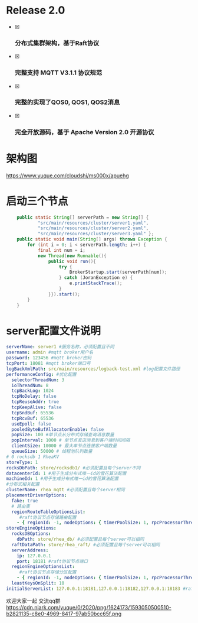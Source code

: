 





# Release 2.0

- [x] ### 分布式集群架构，基于Raft协议

- [x] ### 完整支持 MQTT V3.1.1  协议规范

- [x] ### 完整的实现了QOS0,  QOS1,  QOS2消息

- [x] ### 完全开放源码，基于 Apache Version 2.0 开源协议

# 架构图

 https://www.yuque.com/cloudshi/ms000x/apuehg 

 # 启动三个节点

```java
	public static String[] serverPath = new String[] {
			"src/main/resources/cluster/server1.yaml",
			"src/main/resources/cluster/server2.yaml",
			"src/main/resources/cluster/server3.yaml" };
	public static void main(String[] args) throws Exception {
		for (int i = 0; i < serverPath.length; i++) {
			final int num = i;
			new Thread(new Runnable(){  
	            public void run(){  
	            	try {
						BrokerStartup.start(serverPath[num]);
					} catch (JoranException e) {
						e.printStackTrace();
					}
	            }}).start();  
		}
	}
```

# server配置文件说明

```yaml
serverName: server1 #服务名称，必须配置且不同
username: admin #mqtt broker用户名
password: 123456 #mqtt broker密码
tcpPort: 18081 #mqtt broker端口号
logBackXmlPath: src/main/resources/logback-test.xml #log配置文件路径
performanceConfig: #优化配置
  selectorThreadNum: 3
  ioThreadNum: 8
  tcpBackLog: 1024
  tcpNoDelay: false
  tcpReuseAddr: true
  tcpKeepAlive: false
  tcpSndBuf: 65536
  tcpRcvBuf: 65536
  useEpoll: false
  pooledByteBufAllocatorEnable: false
  popSize: 100 #单节点从分布式存储查询消息数量
  popInterval: 1000 # 单节点发送消息到客户端时间间隔
  clientSize: 10000 # 最大单节点连接客户端数量
  queueSize: 50000 # 线程池队列数量
# 0 rocksdb 1 RheaKV
storeType: 1
rocksDbPath: store/rocksdb1/ #必须配置且每个server不同
datacenterId: 1 #用于生成分布式唯一id的雪花算法配置
machineId: 1 #用于生成分布式唯一id的雪花算法配置
#分布式相关配置
clusterName: rhea_mqtt #必须配置且每个server相同
placementDriverOptions:
  fake: true
  # 路由表
  regionRouteTableOptionsList:
     #raft协议节点存储路由配置
    - { regionId: -1, nodeOptions: { timerPoolSize: 1, rpcProcessorThreadPoolSize: 4 } }    
storeEngineOptions:
  rocksDBOptions:
    dbPath: store/rhea_db/ #必须配置且每个server可以相同
  raftDataPath: store/rhea_raft/ #必须配置且每个server可以相同
  serverAddress:
    ip: 127.0.0.1
    port: 18181 #raft协议节点端口
  regionEngineOptionsList:
     #raft协议节点存储分区配置
    - { regionId: -1, nodeOptions: { timerPoolSize: 1, rpcProcessorThreadPoolSize: 4 } }
  leastKeysOnSplit: 10
initialServerList: 127.0.0.1:18181,127.0.0.1:18182,127.0.0.1:18183 #raft协议节点列表
```

欢迎大家一起 交流qq群
https://cdn.nlark.com/yuque/0/2020/png/1624173/1593050500510-b2821135-c8e0-4969-8417-97ab50bcc65f.png

